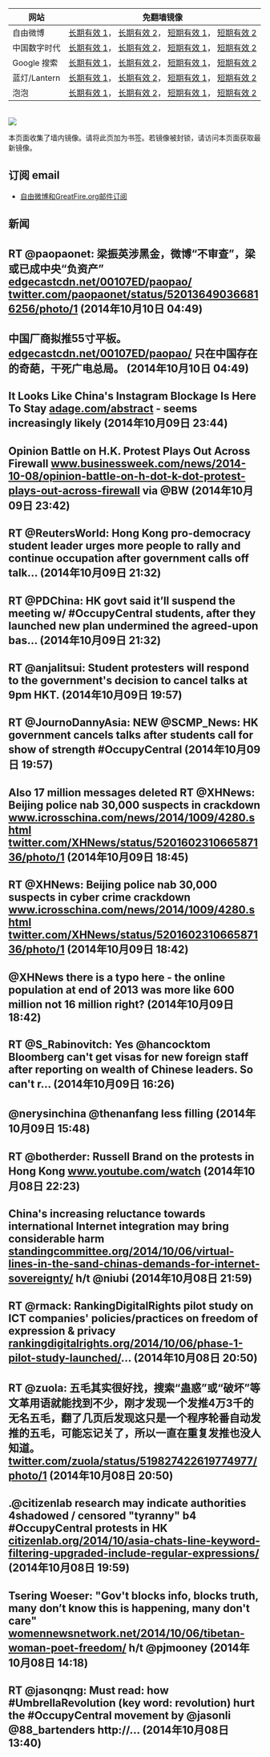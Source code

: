 <table>
    <thead>
        <tr>
            <th>网站</th>
            <th>免翻墙镜像</th>
        </tr>
    </thead>
    <tbody>    
        <tr>
            <td>自由微博</td>
            <td>            
                <a href="https://edgecastcdn.net/00107ED/freeweibo/" target="_BLANK">长期有效 1</a>，            
                <a href="https://objects.dreamhost.com/freeweibo/index.html" target="_BLANK">长期有效 2</a>，            
                <a href="https://fw3.azurewebsites.net" target="_BLANK">短期有效 1</a>，            
                <a href="https://d2fstso2jh4dhr.cloudfront.net" target="_BLANK">短期有效 2</a>
            </td>
        </tr>    
        <tr>
            <td>中国数字时代</td>
            <td>            
                <a href="https://edgecastcdn.net/00107ED/cdt/" target="_BLANK">长期有效 1</a>，            
                <a href="https://objects.dreamhost.com/cdt/index.html" target="_BLANK">长期有效 2</a>，            
                <a href="https://1ff2d.azurewebsites.net" target="_BLANK">短期有效 1</a>，            
                <a href="https://dazdu2iuzl72b.cloudfront.net" target="_BLANK">短期有效 2</a>
            </td>
        </tr>    
        <tr>
            <td>Google 搜索</td>
            <td>            
                <a href="https://edgecastcdn.net/00107ED/g/" target="_BLANK">长期有效 1</a>，            
                <a href="https://objects.dreamhost.com/goo/index.html" target="_BLANK">长期有效 2</a>，            
                <a href="https://865ba.azurewebsites.net" target="_BLANK">短期有效 1</a>，            
                <a href="https://d3vv89cvqbrqlq.cloudfront.net" target="_BLANK">短期有效 2</a>
            </td>
        </tr>    
        <tr>
            <td>蓝灯/Lantern</td>
            <td>            
                <a href="https://edgecastcdn.net/00107ED/lantern/" target="_BLANK">长期有效 1</a>，            
                <a href="https://objects.dreamhost.com/lantern/index.html" target="_BLANK">长期有效 2</a>，            
                <a href="https://c7511.azurewebsites.net" target="_BLANK">短期有效 1</a>，            
                <a href="https://dx1djqjpnvurw.cloudfront.net" target="_BLANK">短期有效 2</a>
            </td>
        </tr>    
        <tr>
            <td>泡泡</td>
            <td>            
                <a href="https://edgecastcdn.net/00107ED/paopao/" target="_BLANK">长期有效 1</a>，            
                <a href="https://objects.dreamhost.com/paopao/index.html" target="_BLANK">长期有效 2</a>，            
                <a href="https://paopao2.azurewebsites.net" target="_BLANK">短期有效 1</a>，            
                <a href="https://d19ysv8o6fv16v.cloudfront.net" target="_BLANK">短期有效 2</a>
            </td>
        </tr>
    </tbody>
</table>
<br/>
<img src="https://raw.githubusercontent.com/greatfire/z/master/logos.gif" />

本页面收集了墙内镜像。请将此页加为书签。若镜像被封锁，请访问本页面获取最新镜像。

## 订阅 email
* <a href="https://b.us7.list-manage.com/subscribe?u=854fca58782082e0cbdf204a0&id=c78949b93c">自由微博和GreatFire.org邮件订阅</a>
    
## 新闻
RT @paopaonet: 梁振英涉黑金，微博“不审查”，梁或已成中央“负资产” <a href="https://edgecastcdn.net/00107ED/paopao/?u=/article/211" target="_BLANK">edgecastcdn.net/00107ED/paopao/</a> <a href="https://twitter.com/paopaonet/status/520136490366816256/photo/1" target="_BLANK">twitter.com/paopaonet/status/520136490366816256/photo/1</a> (2014年10月10日 04:49)
 ---
中国厂商拟推55寸平板。 <a href="https://edgecastcdn.net/00107ED/paopao/?u=article/212" target="_BLANK">edgecastcdn.net/00107ED/paopao/</a> 只在中国存在的奇葩，干死广电总局。 (2014年10月10日 04:49)
 ---
It Looks Like China's Instagram Blockage Is Here To Stay
 <a href="http://adage.com/abstract?article_id=295322" target="_BLANK">adage.com/abstract</a> - seems increasingly likely (2014年10月09日 23:44)
 ---
Opinion Battle on H.K. Protest Plays Out Across Firewall <a href="http://www.businessweek.com/news/2014-10-08/opinion-battle-on-h-dot-k-dot-protest-plays-out-across-firewall" target="_BLANK">www.businessweek.com/news/2014-10-08/opinion-battle-on-h-dot-k-dot-protest-plays-out-across-firewall</a> via @BW (2014年10月09日 23:42)
 ---
RT @ReutersWorld: Hong Kong pro-democracy student leader urges more people to rally and continue occupation after government calls off talk… (2014年10月09日 21:32)
 ---
RT @PDChina: HK govt said it’ll suspend the meeting w/ #OccupyCentral students, after they launched new plan undermined the agreed-upon bas… (2014年10月09日 21:32)
 ---
RT @anjalitsui: Student protesters will respond to the government's decision to cancel talks at 9pm HKT. (2014年10月09日 19:57)
 ---
RT @JournoDannyAsia: NEW @SCMP_News: HK government cancels talks after students call for show of strength #OccupyCentral (2014年10月09日 19:57)
 ---
Also 17 million messages deleted RT @XHNews: Beijing police nab 30,000 suspects in crackdown <a href="http://www.icrosschina.com/news/2014/1009/4280.shtml" target="_BLANK">www.icrosschina.com/news/2014/1009/4280.shtml</a> <a href="https://twitter.com/XHNews/status/520160231066587136/photo/1" target="_BLANK">twitter.com/XHNews/status/520160231066587136/photo/1</a> (2014年10月09日 18:45)
 ---
RT @XHNews: Beijing police nab 30,000 suspects in cyber crime crackdown <a href="http://www.icrosschina.com/news/2014/1009/4280.shtml" target="_BLANK">www.icrosschina.com/news/2014/1009/4280.shtml</a> <a href="https://twitter.com/XHNews/status/520160231066587136/photo/1" target="_BLANK">twitter.com/XHNews/status/520160231066587136/photo/1</a> (2014年10月09日 18:42)
 ---
@XHNews there is a typo here - the online population at end of 2013 was more like 600 million not 16 million right? (2014年10月09日 18:42)
 ---
RT @S_Rabinovitch: Yes @hancocktom Bloomberg can't get visas for new foreign staff after reporting on wealth of Chinese leaders. So can't r… (2014年10月09日 16:26)
 ---
@nerysinchina @thenanfang less filling (2014年10月09日 15:48)
 ---
RT @botherder: Russell Brand on the protests in Hong Kong <a href="https://www.youtube.com/watch?v=Lin7KVMbmdk" target="_BLANK">www.youtube.com/watch</a> (2014年10月08日 22:23)
 ---
China's increasing reluctance towards international Internet integration may bring considerable harm <a href="http://standingcommittee.org/2014/10/06/virtual-lines-in-the-sand-chinas-demands-for-internet-sovereignty/" target="_BLANK">standingcommittee.org/2014/10/06/virtual-lines-in-the-sand-chinas-demands-for-internet-sovereignty/</a> h/t @niubi (2014年10月08日 21:59)
 ---
RT @rmack: RankingDigitalRights pilot study on ICT companies' policies/practices on freedom of expression &amp; privacy <a href="https://rankingdigitalrights.org/2014/10/06/phase-1-pilot-study-launched/" target="_BLANK">rankingdigitalrights.org/2014/10/06/phase-1-pilot-study-launched/</a>… (2014年10月08日 20:50)
 ---
RT @zuola: 五毛其实很好找，搜索“蛊惑”或“破坏”等文革用语就能找到不少，刚才发现一个发推4万3千的无名五毛，翻了几页后发现这只是一个程序轮番自动发推的五毛，可能忘记关了，所以一直在重复发推也没人知道。 <a href="https://twitter.com/zuola/status/519827422619774977/photo/1" target="_BLANK">twitter.com/zuola/status/519827422619774977/photo/1</a> (2014年10月08日 20:50)
 ---
.@citizenlab research may indicate authorities 4shadowed / censored "tyranny" b4 #OccupyCentral protests in HK <a href="https://citizenlab.org/2014/10/asia-chats-line-keyword-filtering-upgraded-include-regular-expressions/" target="_BLANK">citizenlab.org/2014/10/asia-chats-line-keyword-filtering-upgraded-include-regular-expressions/</a> (2014年10月08日 19:59)
 ---
Tsering Woeser: "Gov't blocks info, blocks truth, many don’t know this is happening, many don't care" <a href="http://womennewsnetwork.net/2014/10/06/tibetan-woman-poet-freedom/" target="_BLANK">womennewsnetwork.net/2014/10/06/tibetan-woman-poet-freedom/</a> h/t @pjmooney (2014年10月08日 14:18)
 ---
RT @jasonqng: Must read: how #UmbrellaRevolution (key word: revolution) hurt the #OccupyCentral movement by @jasonli @88_bartenders http://… (2014年10月08日 13:40)
 ---

